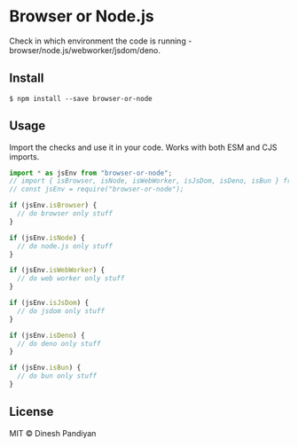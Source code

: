 # Browser or Node.js

Check in which environment the code is running - browser/node.js/webworker/jsdom/deno.

## Install

```
$ npm install --save browser-or-node
```

## Usage

Import the checks and use it in your code. Works with both ESM and CJS imports.

```js
import * as jsEnv from "browser-or-node";
// import { isBrowser, isNode, isWebWorker, isJsDom, isDeno, isBun } from "browser-or-node";
// const jsEnv = require("browser-or-node");

if (jsEnv.isBrowser) {
  // do browser only stuff
}

if (jsEnv.isNode) {
  // do node.js only stuff
}

if (jsEnv.isWebWorker) {
  // do web worker only stuff
}

if (jsEnv.isJsDom) {
  // do jsdom only stuff
}

if (jsEnv.isDeno) {
  // do deno only stuff
}

if (jsEnv.isBun) {
  // do bun only stuff
}
```

## License

MIT © Dinesh Pandiyan
